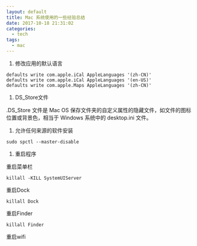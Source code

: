 ```yaml
---
layout: default
title: Mac 系统使用的一些经验总结
date: 2017-10-18 21:31:02
categories:
  - tech
tags:
  - mac
---
```


1. 修改应用的默认语言

```shell
defaults write com.apple.iCal AppleLanguages '(zh-CN)'
defaults write com.apple.iCal AppleLanguages '(en-US)'
defaults write com.apple.Maps AppleLanguages '(zh-CN)'
```

1. DS_Store文件

.DS_Store 文件是 Mac OS 保存文件夹的自定义属性的隐藏文件，如文件的图标位置或背景色，相当于 Windows 系统中的 desktop.ini 文件。

1. 允许任何来源的软件安装

```shell
sudo spctl --master-disable
```

1. 重启程序

重启菜单栏

```shell
killall -KILL SystemUIServer
```

重启Dock

```shell
killall Dock
```

重启Finder

```shell
killall Finder
```

重启wifi

```shell

```
